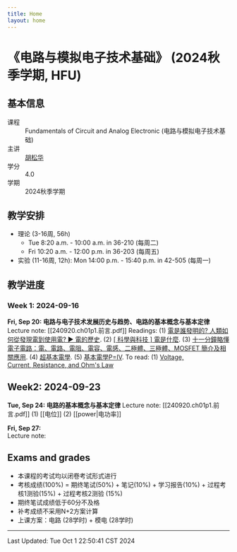 ```yaml
---
title: Home
layout: home
---
```


# 《电路与模拟电子技术基础》 (2024秋季学期, HFU)

## 基本信息

<dl>
  <dt>课程</dt>
  <dd>Fundamentals of Circuit and Analog Electronic (电路与模拟电子技术基础)</dd>
  <dt>主讲</dt>
  <dd><a href="https://www.hfuu.edu.cn/aibd/d5/60/c10656a120160/page.htm">胡松华</a></dd>
  <dt>学分</dt>
  <dd>4.0</dd>
  <dt>学期</dt>
  <dd>2024秋季学期</dd>
</dl>

## 教学安排

- 理论 (3-16周, 56h)
	- Tue 8:20 a.m. - 10:00 a.m. in 36-210 (每周二)
	- Fri 10:20 a.m. - 12:00 p.m. in 36-203 (每周五)
- 实验 (11-16周, 12h): Mon 14:00 p.m. - 15:40 p.m. in 42-505 (每周一)

## 教学进度

### Week 1: 2024-09-16

**Fri, Sep 20:    电路与电子技术发展历史与趋势、电路的基本概念与基本定律**
Lecture note: [[240920.ch01p1.前言.pdf]]
Readings: (1) [電是誰發明的? 人類如何從發現電到使用電? ▶ 電的歷史](https://www.youtube.com/watch?v=-O6iUnqp3EQ). (2) [[ 科學與科技 ] 電是什麼](https://www.youtube.com/watch?v=ZeM23bE9bIo). (3) [十一分鐘略懂電子電路：電、電路、電阻、電容、電感、二極體、三極體、MOSFET 簡介及相關應用](https://www.youtube.com/watch?v=V3A0fxmhYrg). (4) [超基本電學](https://www.youtube.com/watch?v=XcSn2UkPMuc). (5) [基本電學P=IV](https://www.youtube.com/watch?v=Kv5ncdEpZM8).
To read: (1) [Voltage, Current, Resistance, and Ohm's Law](https://weinman.cs.grinnell.edu/courses/CSC211/2023S/electricity/voltage-current-resistance-ohms-law.html)

## Week2: 2024-09-23

**Tue, Sep 24:    电路的基本概念与基本定律**
Lecture note: [[240920.ch01p1.前言.pdf]]
(1) [[电位]] (2) [[power|电功率]]

**Fri, Sep 27:**    
Lecture note: 

## Exams and grades

- 本课程的考试均以闭卷考试形式进行
- 考核成绩(100%) = 期终笔试(50%) + 笔记(10%) + 学习报告(10%) + 过程考核1测验(15%) + 过程考核2测验 (15%)
- 期终笔试成绩低于60分不及格
- 补考成绩不采用N+2方案计算
- 上课方案：电路 (28学时) + 模电 (28学时)

---

Last Updated: Tue Oct  1 22:50:41 CST 2024
